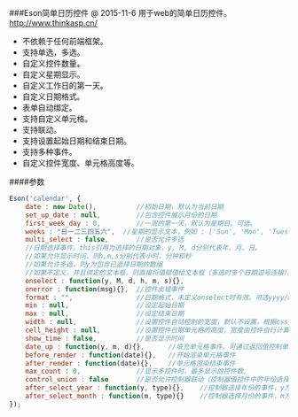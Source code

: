 ###Eson简单日历控件 @ 2015-11-6
用于web的简单日历控件。
<a href="http://www.thinkasp.cn/" target="_blank">http://www.thinkasp.cn/</a>

* 不依赖于任何前端框架。
* 支持单选，多选。
* 自定义控件数量。
* 自定义星期显示。
* 自定义工作日的第一天。
* 自定义日期格式。
* 表单自动绑定。
* 支持自定义单元格。
* 支持联动。
* 支持设置起始日期和结束日期。
* 支持多种事件。
* 自定义控件宽度、单元格高度等。

####参数
```js
Eson('calendar', {
	date : new Date(),			//初始日期，默认为当前日期
	set_up_date : null,			//包含控件展示月份的日期
	first_week_day : 0,			//一周的第一天，默认为星期日。可选。
	weeks : "日一二三四五六",	//星期的显示文本，例如 : ['Sun', 'Mon', 'Tues', 'Wed', 'Thur', 'Fri', 'Sat']。可选。
	multi_select : false,		//是否允许多选
	//日期选择事件，this引用为选择的日期对象，y, M, d分别代表年、月、日。
	//如果允许显示时间，则h,m,s分别代表小时，分钟和秒
	//如果允许多选，则y为包含已选择日期的数组
	//如果不定义，并且绑定的文本框，则直接将值赋值给文本框（多选时多个日期逗号连接）。
	onselect : function(y, M, d, h, m, s){},
	onerror : function(msg){},	//控件出错事件
	format : "",				//日期格式，未定义onselect时有效。可选yyyy/MM/M/dd/d/H/HH/h/hh/mm/m/ss/s组合。
	min : null,					//设定起始日期
	max : null,					//设定结束日期
	width : null,				//设置控件自动控制的宽度，默认不设置，根据css展示。
	cell_height : null,			//设置控件日期单元格的高度，宽度由控件自行计算。
	show_time : false,			//是否显示时间
	date_up : function(y, m, d){},		//填充单元格事件，可通过返回值控制单元格内容
	before_render : function(date){},	//开始渲染单元格事件
	after_render : function(date){},	//单元格渲染结束事件
	max_count : 0,				//显示多控件时，最多显示的控件数,
	control_union : false		//是否允许控制器联动（控制器值控件中的年份选择器）,
	after_select_year : function(y, type){},	//控制器选择年份的事件，y为选择的年份，type为操作类型
	after_select_month : function(m, type){}	//控制器选择月份的事件，m为选择的月份，type为操作类型
});
```